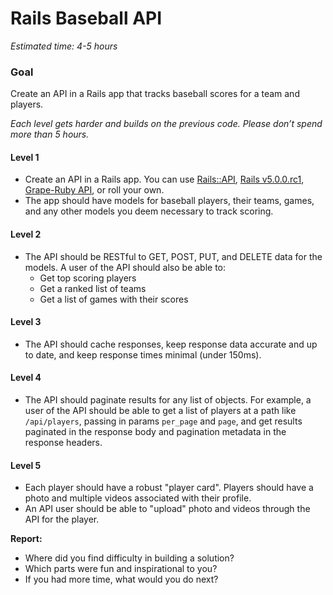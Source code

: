 # Rails Baseball API
*Estimated time: 4-5 hours*

### Goal
Create an API in a Rails app that tracks baseball scores for a team and players.

_Each level gets harder and builds on the previous code. Please don’t spend more than 5 hours._

#### Level 1
- Create an API in a Rails app. You can use [Rails::API](https://github.com/rails-api/rails-api), [Rails v5.0.0.rc1](https://github.com/rails/rails/tree/v5.0.0.rc1), [Grape-Ruby API](https://github.com/ruby-grape/grape), or roll your own.
- The app should have models for baseball players, their teams, games, and any other models you deem necessary to track scoring.

#### Level 2
- The API should be RESTful to GET, POST, PUT, and DELETE data for the models. A user of the API should also be able to:
	- Get top scoring players
	- Get a ranked list of teams
	- Get a list of games with their scores

#### Level 3
- The API should cache responses, keep response data accurate and up to date, and keep response times minimal (under 150ms).

#### Level 4
- The API should paginate results for any list of objects. For example, a user of the API should be able to get a list of players at a path like `/api/players`, passing in params `per_page` and `page`, and get results paginated in the response body and pagination metadata in the response headers.

#### Level 5
- Each player should have a robust "player card". Players should have a photo and multiple videos associated with their profile.
- An API user should be able to "upload" photo and videos through the API for the player.

**Report:**
- Where did you find difficulty in building a solution?
- Which parts were fun and inspirational to you?
- If you had more time, what would you do next?
